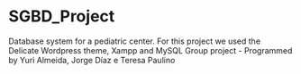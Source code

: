 SGBD_Project
============

Database system for a pediatric center. For this project we used the Delicate Wordpress theme, Xampp and MySQL
Group project - Programmed by Yuri Almeida, Jorge Díaz e Teresa Paulino
